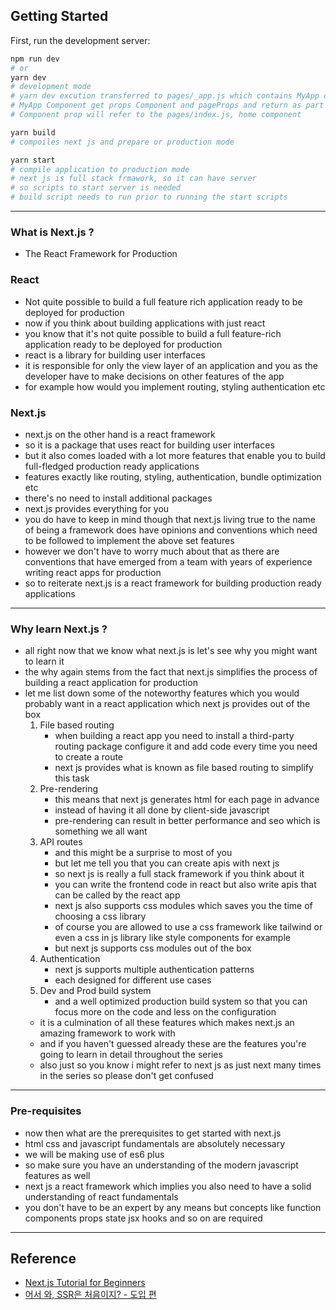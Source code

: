 ## Getting Started

First, run the development server:

```bash
npm run dev
# or
yarn dev
# development mode
# yarn dev excution transferred to pages/_app.js which contains MyApp component
# MyApp Component get props Component and pageProps and return as part of the jsx
# Component prop will refer to the pages/index.js, home component

yarn build
# compoiles next js and prepare or production mode

yarn start
# compile application to production mode
# next js is full stack frmawork, so it can have server
# so scripts to start server is needed
# build script needs to run prior to running the start scripts
```

---

### What is Next.js ?

- The React Framework for Production

### React

- Not quite possible to build a full feature rich application ready to be deployed for production
- now if you think about building applications with just react
- you know that it's not quite possible to build a full feature-rich application ready to be deployed for production
- react is a library for building user interfaces
- it is responsible for only the view layer of an application and you as the developer have to make decisions on other features of the app
- for example how would you implement routing, styling authentication etc

### Next.js

- next.js on the other hand is a react framework
- so it is a package that uses react for building user interfaces
- but it also comes loaded with a lot more features that enable you to build full-fledged production ready applications
- features exactly like routing, styling, authentication, bundle optimization etc
- there's no need to install additional packages
- next.js provides everything for you
- you do have to keep in mind though that next.js living true to the name of being a framework does have opinions and conventions which need to be followed to implement the above set features
- however we don't have to worry much about that as there are conventions that have emerged from a team with years of experience writing react apps for production
- so to reiterate next.js is a react framework for building production ready applications

---

### Why learn Next.js ?

- all right now that we know what next.js is let's see why you might want to learn it
- the why again stems from the fact that next.js simplifies the process of building a react application for production
- let me list down some of the noteworthy features which you would probably want in a react application which next js provides out of the box
  1. File based routing
     - when building a react app you need to install a third-party routing package configure it and add code every time you need to create a route
     - next js provides what is known as file based routing to simplify this task
  2. Pre-rendering
     - this means that next js generates html for each page in advance
     - instead of having it all done by client-side javascript
     - pre-rendering can result in better performance and seo which is something we all want
  3. API routes
     - and this might be a surprise to most of you
     - but let me tell you that you can create apis with next js
     - so next js is really a full stack framework if you think about it
     - you can write the frontend code in react but also write apis that can be called by the react app
     - next js also supports css modules which saves you the time of choosing a css library
     - of course you are allowed to use a css framework like tailwind or even a css in js library like style components for example
     - but next js supports css modules out of the box
  4. Authentication
     - next js supports multiple authentication patterns
     - each designed for different use cases
  5. Dev and Prod build system
     - and a well optimized production build system so that you can focus more on the code and less on the configuration
  - it is a culmination of all these features which makes next.js an amazing framework to work with
  - and if you haven't guessed already these are the features you're going to learn in detail throughout the series
  - also just so you know i might refer to next js as just next many times in the series so please don't get confused

---

### Pre-requisites

- now then what are the prerequisites to get started with next.js
- html css and javascript fundamentals are absolutely necessary
- we will be making use of es6 plus
- so make sure you have an understanding of the modern javascript features as well
- next js a react framework which implies you also need to have a solid understanding of react fundamentals
- you don't have to be an expert by any means but concepts like function components props state jsx hooks and so on are required

---

## Reference

- [Next.js Tutorial for Beginners](https://www.youtube.com/playlist?list=PLC3y8-rFHvwgC9mj0qv972IO5DmD-H0ZH)
- [어서 와, SSR은 처음이지? - 도입 편](https://d2.naver.com/helloworld/7804182)
